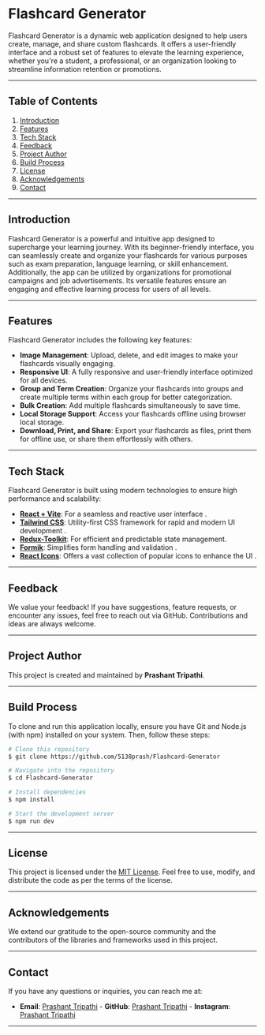 # Flashcard Generator

Flashcard Generator is a dynamic web application designed to help users create, manage, and share custom flashcards. It offers a user-friendly interface and a robust set of features to elevate the learning experience, whether you're a student, a professional, or an organization looking to streamline information retention or promotions.

---

## Table of Contents
1. [Introduction](#introduction)
2. [Features](#features)
3. [Tech Stack](#tech-stack)
4. [Feedback](#feedback)
5. [Project Author](#project-author)
6. [Build Process](#build-process)
7. [License](#license)
8. [Acknowledgements](#acknowledgements)
9. [Contact](#contact)

---

## Introduction
Flashcard Generator is a powerful and intuitive app designed to supercharge your learning journey. With its beginner-friendly interface, you can seamlessly create and organize your flashcards for various purposes such as exam preparation, language learning, or skill enhancement. Additionally, the app can be utilized by organizations for promotional campaigns and job advertisements. Its versatile features ensure an engaging and effective learning process for users of all levels.

---

## Features
Flashcard Generator includes the following key features:

- **Image Management**: Upload, delete, and edit images to make your flashcards visually engaging.
- **Responsive UI**: A fully responsive and user-friendly interface optimized for all devices.
- **Group and Term Creation**: Organize your flashcards into groups and create multiple terms within each group for better categorization.
- **Bulk Creation**: Add multiple flashcards simultaneously to save time.
- **Local Storage Support**: Access your flashcards offline using browser local storage.
- **Download, Print, and Share**: Export your flashcards as files, print them for offline use, or share them effortlessly with others.

---

## Tech Stack
Flashcard Generator is built using modern technologies to ensure high performance and scalability:

- **[React + Vite](https://vite.dev/)**: For a seamless and reactive user interface .
- **[Tailwind CSS](https://tailwindcss.com/)**: Utility-first CSS framework for rapid and modern UI development .
- **[Redux-Toolkit](https://redux-toolkit.js.org/introduction/getting-started)**: For efficient and predictable state management.
- **[Formik](https://formik.org/docs/overview)**: Simplifies form handling and validation .
- **[React Icons](https://react-icons.github.io/react-icons/)**: Offers a vast collection of popular icons to enhance the UI .

---

## Feedback
We value your feedback! If you have suggestions, feature requests, or encounter any issues, feel free to reach out via GitHub. Contributions and ideas are always welcome.

---

## Project Author
This project is created and maintained by **Prashant Tripathi**.

---

## Build Process
To clone and run this application locally, ensure you have Git and Node.js (with npm) installed on your system. Then, follow these steps:

```bash
# Clone this repository
$ git clone https://github.com/5138prash/Flashcard-Generator

# Navigate into the repository
$ cd Flashcard-Generator

# Install dependencies
$ npm install

# Start the development server
$ npm run dev
```

---

## License
This project is licensed under the [MIT License](LICENSE). Feel free to use, modify, and distribute the code as per the terms of the license.

---

## Acknowledgements
We extend our gratitude to the open-source community and the contributors of the libraries and frameworks used in this project.

---

## Contact
If you have any questions or inquiries, you can reach me at:

- **Email**: [Prashant Tripathi](prashanttripathi1310@gmail.com)  - **GitHub**: [Prashant Tripathi](https://github.com/5138prash) - **Instagram**: [Prashant Tripathi](https://www.instagram.com/prsanttripathi/)

---


